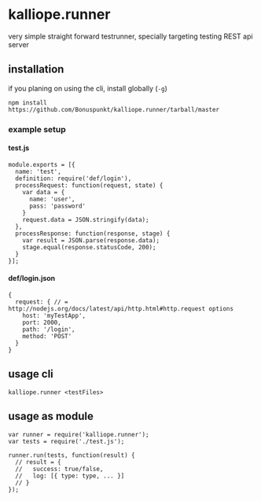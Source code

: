 # kalliope.runner
very simple straight forward testrunner, specially targeting testing REST api server
## installation
if you planing on using the cli, install globally (`-g`)

    npm install https://github.com/Bonuspunkt/kalliope.runner/tarball/master

### example setup
#### test.js
    module.exports = [{
      name: 'test',
      definition: require('def/login'),
      processRequest: function(request, state) {
        var data = {
          name: 'user',
          pass: 'password'
        }
        request.data = JSON.stringify(data);
      },
      processResponse: function(response, stage) {
        var result = JSON.parse(response.data);
        stage.equal(response.statusCode, 200);
      }
    }];
#### def/login.json
    {
      request: { // = http://nodejs.org/docs/latest/api/http.html#http.request options
        host: 'myTestApp',
        port: 2000,
        path: '/login',
        method: 'POST'
      }
    }    
## usage cli
    kalliope.runner <testFiles>
## usage as module
    var runner = require('kalliope.runner');
    var tests = require('./test.js');

    runner.run(tests, function(result) {
      // result = {
      //   success: true/false,
      //   log: [{ type: type, ... }]
      // }
    });
